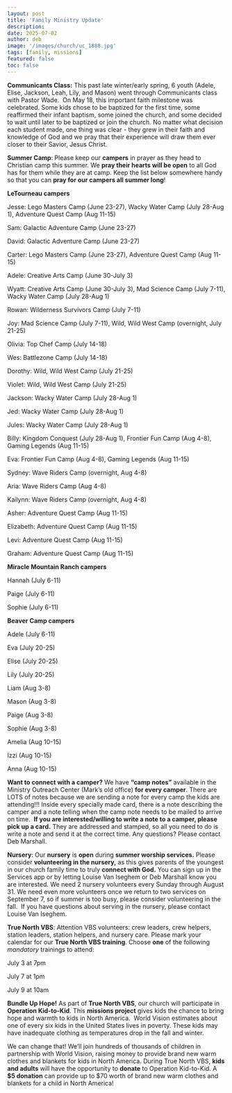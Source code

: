 ```yaml
---
layout: post
title: 'Family Ministry Update'
description:
date: 2025-07-02
author: deb
image: '/images/church/uc_1888.jpg'
tags: [family, missions]
featured: false
toc: false
---
```


**Communicants Class:** This past late winter/early spring, 6 youth (Adele, Elise, Jackson, Leah, Lily, and Mason) went through Communicants class with Pastor Wade.  On May 18, this important faith milestone was celebrated. Some kids chose to be baptized for the first time, some reaffirmed their infant baptism, some joined the church, and some decided to wait until later to be baptized or join the church. No matter what decision each student made, one thing was clear - they grew in their faith and knowledge of God and we pray that their experience will draw them ever closer to their Savior, Jesus Christ. 

**Summer Camp**: Please keep our **campers** in prayer as they head to Christian camp this summer. We **pray their hearts will be open** to all God has for them while they are at camp. Keep the list below somewhere handy so that you can **pray for our campers all summer long**!

**LeTourneau campers**

Jesse: Lego Masters Camp (June 23-27), Wacky Water Camp (July 28-Aug 1), Adventure Quest Camp (Aug 11-15)

Sam: Galactic Adventure Camp (June 23-27)

David: Galactic Adventure Camp (June 23-27)

Carter: Lego Masters Camp (June 23-27), Adventure Quest Camp (Aug 11-15)

Adele: Creative Arts Camp (June 30-July 3)

Wyatt: Creative Arts Camp (June 30-July 3), Mad Science Camp (July 7-11), Wacky Water Camp (July 28-Aug 1)

Rowan: Wilderness Survivors Camp (July 7-11)

Joy: Mad Science Camp (July 7-11), Wild, Wild West Camp (overnight, July 21-25)

Olivia: Top Chef Camp (July 14-18)

Wes: Battlezone Camp (July 14-18)

Dorothy: Wild, Wild West Camp (July 21-25)

Violet: Wild, Wild West Camp (July 21-25)

Jackson: Wacky Water Camp (July 28-Aug 1)

Jed: Wacky Water Camp (July 28-Aug 1)

Jules: Wacky Water Camp (July 28-Aug 1)

Billy: Kingdom Conquest (July 28-Aug 1), Frontier Fun Camp (Aug 4-8), Gaming Legends (Aug 11-15)

Eva: Frontier Fun Camp (Aug 4-8), Gaming Legends (Aug 11-15)

Sydney: Wave Riders Camp (overnight, Aug 4-8)

Aria: Wave Riders Camp (Aug 4-8)

Kailynn: Wave Riders Camp (overnight, Aug 4-8)

Asher: Adventure Quest Camp (Aug 11-15)

Elizabeth: Adventure Quest Camp (Aug 11-15)

Levi: Adventure Quest Camp (Aug 11-15)

Graham: Adventure Quest Camp (Aug 11-15)

**Miracle Mountain Ranch campers**

Hannah (July 6-11)

Paige (July 6-11)

Sophie (July 6-11)

**Beaver Camp campers**

Adele (July 6-11)

Eva (July 20-25)

Elise (July 20-25)

Lily (July 20-25)

Liam (Aug 3-8)

Mason (Aug 3-8)

Paige (Aug 3-8)

Sophie (Aug 3-8)

Amelia (Aug 10-15)

Izzi (Aug 10-15)

Anna (Aug 10-15)

**Want to connect with a camper?** We have **“camp notes”** available in the Ministry Outreach Center (Mark’s old office) **for every camper**. There are LOTS of notes because we are sending a note for every camp the kids are attending!!! Inside every specially made card, there is a note describing the camper and a note telling when the camp note needs to be mailed to arrive on time.  **If you are interested/willing to write a note to a camper, please pick up a card.** They are addressed and stamped, so all you need to do is write a note and send it at the correct time. Any questions? Please contact Deb Marshall. 

**Nursery**: Our **nursery** is **open** during **summer worship services.** Please consider **volunteering in the nursery,** as this gives parents of the youngest in our church family time to truly **connect with God.** You can sign up in the Services app or by letting Louise Van Iseghem or Deb Marshall know you are interested. We need 2 nursery volunteers every Sunday through August 31. We need even more volunteers once we return to two services on September 7, so if summer is too busy, please consider volunteering in the fall.  If you have questions about serving in the nursery, please contact Louise Van Iseghem.

**True North VBS**: Attention VBS volunteers: crew leaders, crew helpers, station leaders, station helpers, and nursery care. Please mark your calendar for our **True North VBS training**. Choose **one** of the following _mandatory_ trainings to attend: 

July 3 at 7pm

July 7 at 1pm

July 9 at 10am  

**Bundle Up Hope!** As part of **True North VBS**, our church will participate in **Operation Kid-to-Kid**. This **missions project** gives kids the chance to bring hope and warmth to kids in North America.  World Vision estimates about one of every six kids in the United States lives in poverty. These kids may have inadequate clothing as temperatures drop in the fall and winter. 

We can change that! We’ll join hundreds of thousands of children in partnership with World Vision, raising money to provide brand new warm clothes and blankets for kids in North America. During True North VBS, **kids and adults** will have the opportunity to **donate** to Operation Kid-to-Kid. A **$5 donation** can provide up to $70 worth of brand new warm clothes and blankets for a child in North America! 
